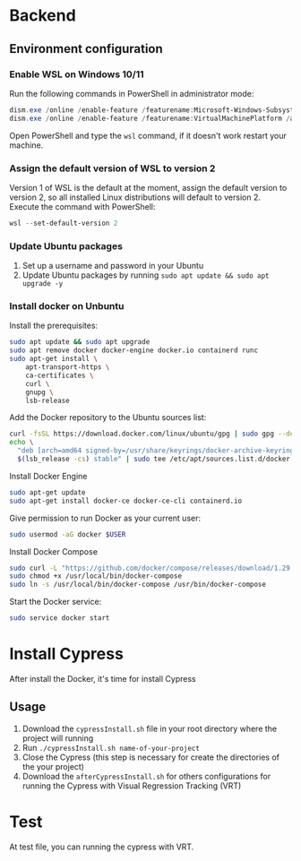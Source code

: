 # Backend

## Environment configuration

### **Enable WSL on Windows 10/11**

Run the following commands in PowerShell in administrator mode:

```powershell
dism.exe /online /enable-feature /featurename:Microsoft-Windows-Subsystem-Linux /all /norestart
dism.exe /online /enable-feature /featurename:VirtualMachinePlatform /all /norestart
```

Open PowerShell and type the ```wsl``` command, if it doesn't work restart your machine.

### **Assign the default version of WSL to version 2**

Version 1 of WSL is the default at the moment, assign the default version to version 2, so all installed Linux distributions will default to version 2. Execute the command with PowerShell:

```powershell
wsl --set-default-version 2
```

### Update Ubuntu packages

1. Set up a username and password in your Ubuntu
2. Update Ubuntu packages by running `sudo apt update && sudo apt upgrade -y`

### Install docker on Unbuntu

Install the prerequisites:

```bash
sudo apt update && sudo apt upgrade
sudo apt remove docker docker-engine docker.io containerd runc
sudo apt-get install \
    apt-transport-https \
    ca-certificates \
    curl \
    gnupg \
    lsb-release
```

Add the Docker repository to the Ubuntu sources list:

```bash
curl -fsSL https://download.docker.com/linux/ubuntu/gpg | sudo gpg --dearmor -o /usr/share/keyrings/docker-archive-keyring.gpg
echo \
  "deb [arch=amd64 signed-by=/usr/share/keyrings/docker-archive-keyring.gpg] https://download.docker.com/linux/ubuntu \
  $(lsb_release -cs) stable" | sudo tee /etc/apt/sources.list.d/docker.list > /dev/null
```

Install Docker Engine

```bash
sudo apt-get update
sudo apt-get install docker-ce docker-ce-cli containerd.io
```

Give permission to run Docker as your current user:

```bash
sudo usermod -aG docker $USER
```

Install Docker Compose

```bash
sudo curl -L "https://github.com/docker/compose/releases/download/1.29.1/docker-compose-$(uname -s)-$(uname -m)" -o /usr/local/bin/docker-compose
sudo chmod +x /usr/local/bin/docker-compose
sudo ln -s /usr/local/bin/docker-compose /usr/bin/docker-compose
```

Start the Docker service:

```bash
sudo service docker start
```

# Install Cypress

After install the Docker, it's time for install Cypress

## Usage

1. Download the `cypressInstall.sh` file in your root directory where the project will running
2. Run `./cypressInstall.sh name-of-your-project`
3. Close the Cypress (this step is necessary for create the directories of the your project)
4. Download the `afterCypressInstall.sh` for others configurations for running the Cypress with Visual Regression Tracking (VRT)

# Test

At test file, you can running the cypress with VRT.
